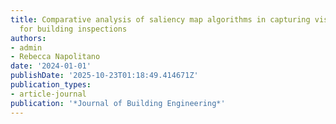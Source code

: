 ```yaml
---
title: Comparative analysis of saliency map algorithms in capturing visual priorities
  for building inspections
authors:
- admin
- Rebecca Napolitano
date: '2024-01-01'
publishDate: '2025-10-23T01:18:49.414671Z'
publication_types:
- article-journal
publication: '*Journal of Building Engineering*'
---
```

